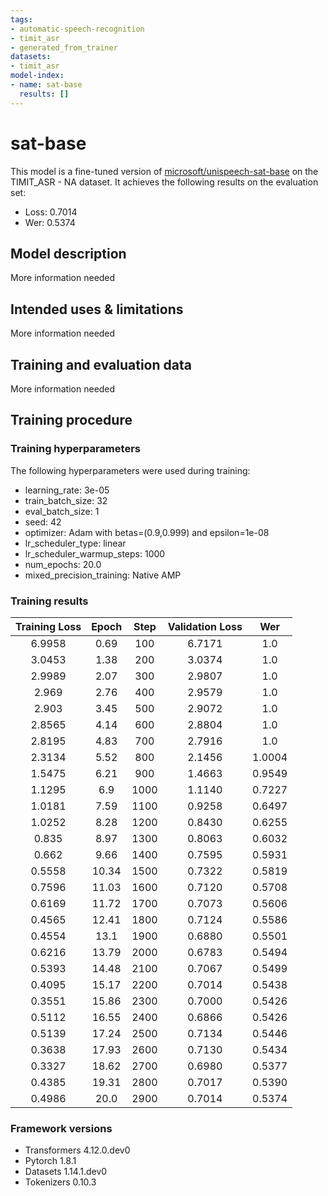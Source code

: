 ```yaml
---
tags:
- automatic-speech-recognition
- timit_asr
- generated_from_trainer
datasets:
- timit_asr
model-index:
- name: sat-base
  results: []
---
```


<!-- This model card has been generated automatically according to the information the Trainer had access to. You
should probably proofread and complete it, then remove this comment. -->

# sat-base

This model is a fine-tuned version of [microsoft/unispeech-sat-base](https://huggingface.co/microsoft/unispeech-sat-base) on the TIMIT_ASR - NA dataset.
It achieves the following results on the evaluation set:
- Loss: 0.7014
- Wer: 0.5374

## Model description

More information needed

## Intended uses & limitations

More information needed

## Training and evaluation data

More information needed

## Training procedure

### Training hyperparameters

The following hyperparameters were used during training:
- learning_rate: 3e-05
- train_batch_size: 32
- eval_batch_size: 1
- seed: 42
- optimizer: Adam with betas=(0.9,0.999) and epsilon=1e-08
- lr_scheduler_type: linear
- lr_scheduler_warmup_steps: 1000
- num_epochs: 20.0
- mixed_precision_training: Native AMP

### Training results

| Training Loss | Epoch | Step | Validation Loss | Wer    |
|:-------------:|:-----:|:----:|:---------------:|:------:|
| 6.9958        | 0.69  | 100  | 6.7171          | 1.0    |
| 3.0453        | 1.38  | 200  | 3.0374          | 1.0    |
| 2.9989        | 2.07  | 300  | 2.9807          | 1.0    |
| 2.969         | 2.76  | 400  | 2.9579          | 1.0    |
| 2.903         | 3.45  | 500  | 2.9072          | 1.0    |
| 2.8565        | 4.14  | 600  | 2.8804          | 1.0    |
| 2.8195        | 4.83  | 700  | 2.7916          | 1.0    |
| 2.3134        | 5.52  | 800  | 2.1456          | 1.0004 |
| 1.5475        | 6.21  | 900  | 1.4663          | 0.9549 |
| 1.1295        | 6.9   | 1000 | 1.1140          | 0.7227 |
| 1.0181        | 7.59  | 1100 | 0.9258          | 0.6497 |
| 1.0252        | 8.28  | 1200 | 0.8430          | 0.6255 |
| 0.835         | 8.97  | 1300 | 0.8063          | 0.6032 |
| 0.662         | 9.66  | 1400 | 0.7595          | 0.5931 |
| 0.5558        | 10.34 | 1500 | 0.7322          | 0.5819 |
| 0.7596        | 11.03 | 1600 | 0.7120          | 0.5708 |
| 0.6169        | 11.72 | 1700 | 0.7073          | 0.5606 |
| 0.4565        | 12.41 | 1800 | 0.7124          | 0.5586 |
| 0.4554        | 13.1  | 1900 | 0.6880          | 0.5501 |
| 0.6216        | 13.79 | 2000 | 0.6783          | 0.5494 |
| 0.5393        | 14.48 | 2100 | 0.7067          | 0.5499 |
| 0.4095        | 15.17 | 2200 | 0.7014          | 0.5438 |
| 0.3551        | 15.86 | 2300 | 0.7000          | 0.5426 |
| 0.5112        | 16.55 | 2400 | 0.6866          | 0.5426 |
| 0.5139        | 17.24 | 2500 | 0.7134          | 0.5446 |
| 0.3638        | 17.93 | 2600 | 0.7130          | 0.5434 |
| 0.3327        | 18.62 | 2700 | 0.6980          | 0.5377 |
| 0.4385        | 19.31 | 2800 | 0.7017          | 0.5390 |
| 0.4986        | 20.0  | 2900 | 0.7014          | 0.5374 |


### Framework versions

- Transformers 4.12.0.dev0
- Pytorch 1.8.1
- Datasets 1.14.1.dev0
- Tokenizers 0.10.3
